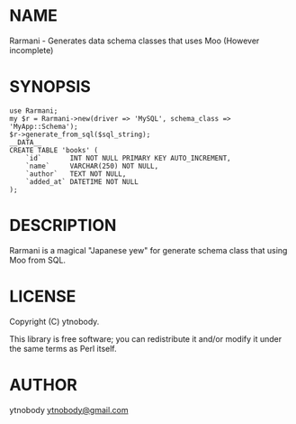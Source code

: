 # NAME

Rarmani - Generates data schema classes that uses Moo (However incomplete)

# SYNOPSIS

    use Rarmani;
    my $r = Rarmani->new(driver => 'MySQL', schema_class => 'MyApp::Schema');
    $r->generate_from_sql($sql_string);
    __DATA__
    CREATE TABLE 'books' (
        `id`       INT NOT NULL PRIMARY KEY AUTO_INCREMENT,
        `name`     VARCHAR(250) NOT NULL,
        `author`   TEXT NOT NULL,
        `added_at` DATETIME NOT NULL
    );

# DESCRIPTION

Rarmani is a magical "Japanese yew" for generate schema class that using Moo from SQL.

# LICENSE

Copyright (C) ytnobody.

This library is free software; you can redistribute it and/or modify
it under the same terms as Perl itself.

# AUTHOR

ytnobody <ytnobody@gmail.com>

